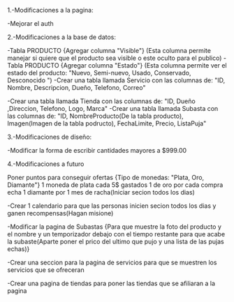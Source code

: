 1.-Modificaciones a la pagina:

-Mejorar el auth


2.-Modificaciones a la base de datos:

-Tabla PRODUCTO {Agregar columna "Visible"} (Esta columna permite manejar si quiere que el producto sea visible o este oculto para el publico)
-Tabla PRODUCTO {Agregar columna "Estado"} (Esta columna permite ver el estado del producto: "Nuevo, Semi-nuevo, Usado, Conservado, Desconocido ")
-Crear una tabla llamada Servicio con las columnas de: "ID, Nombre, Descripcion, Dueño, Telefono, Correo"

-Crear una tabla llamada Tienda con las columnas de: "ID, Dueño ,Direccion, Telefono, Logo, Marca"
-Crear una tabla llamada Subasta con las columnas de: "ID, NombreProducto(De la tabla producto), Imagen(Imagen de la tabla podructo), FechaLimite, Precio, ListaPuja"

3.-Modificaciones de diseño:

-Modificar la forma de escribir cantidades mayores a $999.00


4.-Modificaciones a futuro

Poner puntos para conseguir ofertas {Tipo de monedas: "Plata, Oro, Diamante"}
1 moneda de plata cada 5$ gastados
1 de oro por cada compra echa
1 diamante por 1 mes de racha(Iniciar secion todos los dias)

-Crear 1 calendario para que las personas inicien secion todos los dias y ganen recompensas(Hagan misione)

-Modificar la pagina de Subastas {Para que muestre la foto del producto y el nombre y un temporizador debajo con el tiempo restante para que acabe la subaste(Aparte poner el prico del ultimo que pujo y una lista de las pujas echas)}

-Crear una seccion para la pagina de servicios para que se muestren los servicios que se ofreceran

-Crear una pagina de tiendas para poner las tiendas que se afiliaran a la pagina